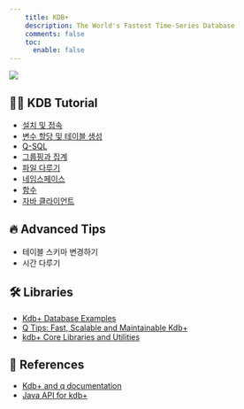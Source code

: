 ```yaml
---
    title: KDB+
    description: The World's Fastest Time-Series Database
    comments: false
    toc:
      enable: false
---
```


![](https://www.intel.in/content/dam/www/public/us/en/images/logos/4x3/kx-logo-4x3.png.rendition.intel.web.480.360.png#compact)

## 👨‍💻 KDB Tutorial

- [설치 및 접속](kdb-tutorial/install-and-connection)
- [변수 할당 및 테이블 생성](kdb-tutorial/assign-variables-and-tables)
- [Q-SQL](kdb-tutorial/q-sql)
- [그룹핑과 집계](kdb-tutorial/grouping-and-aggregation)
- [파일 다루기](kdb-tutorial/file)
- [네임스페이스](kdb-tutorial/namespace)
- [함수](/kdb-tutorial/function)
- [자바 클라이언트](kdb-tutorial/java-client)

## 🔥 Advanced Tips
- 테이블 스키마 변경하기
- 시간 다루기

## 🛠 Libraries

- [Kdb+ Database Examples](https://github.com/timeseries/kdb)  
- [Q Tips: Fast, Scalable and Maintainable Kdb+](https://github.com/psaris/qtips)  
- [kdb+ Core Libraries and Utilities](https://github.com/BuaBook/kdb-common)


## 🔖 References
- [Kdb+ and q documentation](https://code.kx.com/q/)  
- [Java API for kdb+](https://code.kx.com/q/wp/java-api/)
